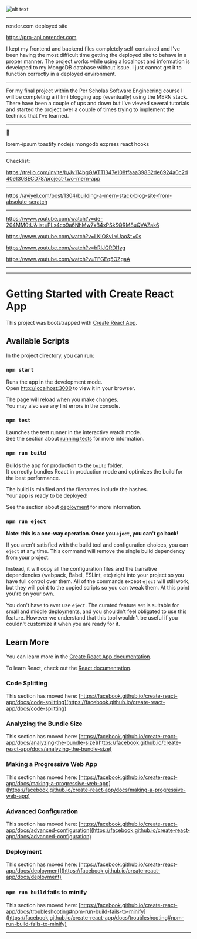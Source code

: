![alt text](https://i.imgur.com/sL8AfZk.jpg)

---

render.com deployed site

https://pro-api.onrender.com

I kept my frontend and backend files completely self-contained and I've been having the most difficult time getting the deployed site to behave in a proper manner. The project works while using a localhost and information is developed to my MongoDB database without issue. I just cannot get it to function correctly in a deployed environment.

---

For my final project within the Per Scholas Software Engineering course I will be completing a (film) blogging app (eventually) using the MERN stack. There have been a couple of ups and down but I've viewed several tutorials and started the project over a couple of times trying to implement the technics that I've learned.

---

🧰

lorem-ipsum
toastify
nodejs
mongodb
express
react hooks

---

Checklist:

https://trello.com/invite/b/Jv114bgG/ATTI347e108ffaaa39832de6924a0c2d40e130BECD78/project-two-mern-app

---

https://aviyel.com/post/1304/building-a-mern-stack-blog-site-from-absolute-scratch

---

https://www.youtube.com/watch?v=de-204MM0tU&list=PLs4co9a6NhMw7xB4xPSkSQRM8uQVAZak6

https://www.youtube.com/watch?v=LKlO8vLvUao&t=0s

https://www.youtube.com/watch?v=bRIJQRDI1yg

https://www.youtube.com/watch?v=TFGEq5OZgaA

---

---

# Getting Started with Create React App

This project was bootstrapped with [Create React App](https://github.com/facebook/create-react-app).

## Available Scripts

In the project directory, you can run:

### `npm start`

Runs the app in the development mode.\
Open [http://localhost:3000](http://localhost:3000) to view it in your browser.

The page will reload when you make changes.\
You may also see any lint errors in the console.

### `npm test`

Launches the test runner in the interactive watch mode.\
See the section about [running tests](https://facebook.github.io/create-react-app/docs/running-tests) for more information.

### `npm run build`

Builds the app for production to the `build` folder.\
It correctly bundles React in production mode and optimizes the build for the best performance.

The build is minified and the filenames include the hashes.\
Your app is ready to be deployed!

See the section about [deployment](https://facebook.github.io/create-react-app/docs/deployment) for more information.

### `npm run eject`

**Note: this is a one-way operation. Once you `eject`, you can't go back!**

If you aren't satisfied with the build tool and configuration choices, you can `eject` at any time. This command will remove the single build dependency from your project.

Instead, it will copy all the configuration files and the transitive dependencies (webpack, Babel, ESLint, etc) right into your project so you have full control over them. All of the commands except `eject` will still work, but they will point to the copied scripts so you can tweak them. At this point you're on your own.

You don't have to ever use `eject`. The curated feature set is suitable for small and middle deployments, and you shouldn't feel obligated to use this feature. However we understand that this tool wouldn't be useful if you couldn't customize it when you are ready for it.

## Learn More

You can learn more in the [Create React App documentation](https://facebook.github.io/create-react-app/docs/getting-started).

To learn React, check out the [React documentation](https://reactjs.org/).

### Code Splitting

This section has moved here: [https://facebook.github.io/create-react-app/docs/code-splitting](https://facebook.github.io/create-react-app/docs/code-splitting)

### Analyzing the Bundle Size

This section has moved here: [https://facebook.github.io/create-react-app/docs/analyzing-the-bundle-size](https://facebook.github.io/create-react-app/docs/analyzing-the-bundle-size)

### Making a Progressive Web App

This section has moved here: [https://facebook.github.io/create-react-app/docs/making-a-progressive-web-app](https://facebook.github.io/create-react-app/docs/making-a-progressive-web-app)

### Advanced Configuration

This section has moved here: [https://facebook.github.io/create-react-app/docs/advanced-configuration](https://facebook.github.io/create-react-app/docs/advanced-configuration)

### Deployment

This section has moved here: [https://facebook.github.io/create-react-app/docs/deployment](https://facebook.github.io/create-react-app/docs/deployment)

### `npm run build` fails to minify

This section has moved here: [https://facebook.github.io/create-react-app/docs/troubleshooting#npm-run-build-fails-to-minify](https://facebook.github.io/create-react-app/docs/troubleshooting#npm-run-build-fails-to-minify)

---
